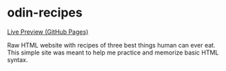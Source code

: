 # odin-recipes

[Live Preview (GitHub Pages)](https://alegrit.github.io/odin-recipes/index.html)

Raw HTML website with recipes of three best things human can ever eat.
This simple site was meant to help me practice and memorize basic HTML syntax.
